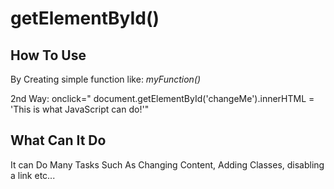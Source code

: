 # getElementById()
## How To Use
By Creating simple function like: *myFunction()*

2nd Way: onclick=" document.getElementById('changeMe').innerHTML = 'This is what JavaScript can do!'"

## What Can It Do

It can Do Many Tasks Such As Changing Content, Adding Classes, disabling a link etc...
